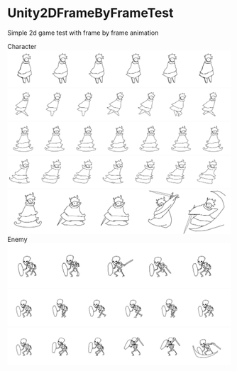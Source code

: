 # Unity2DFrameByFrameTest
Simple 2d game test with frame by frame animation

Character
![image](https://raw.githubusercontent.com/allansm/Unity2DFrameByFrameTest/master/Assets/character1%20sheet.png)
![image](https://raw.githubusercontent.com/allansm/Unity2DFrameByFrameTest/master/Assets/character1%20sheet2.png)
![image](https://raw.githubusercontent.com/allansm/Unity2DFrameByFrameTest/master/Assets/character1%20sheet3.png)
![image](https://raw.githubusercontent.com/allansm/Unity2DFrameByFrameTest/master/Assets/character1%20sheet4.png)
![image](https://raw.githubusercontent.com/allansm/Unity2DFrameByFrameTest/master/Assets/character1%20sheet5.png)
Enemy
![image](https://raw.githubusercontent.com/allansm/Unity2DFrameByFrameTest/master/Assets/enemy1%20sheet.png)
![image](https://raw.githubusercontent.com/allansm/Unity2DFrameByFrameTest/master/Assets/enemy1%20sheet%202.png)
![image](https://raw.githubusercontent.com/allansm/Unity2DFrameByFrameTest/master/Assets/enemy1%20sheet%203.png)



